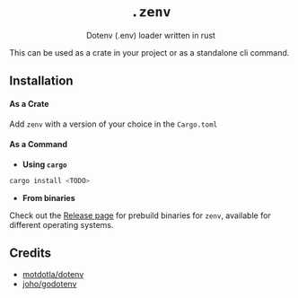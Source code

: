 <h1 align="center">
    <code>.zenv</code>
</h1>
<p align="center">Dotenv (.env) loader written in rust</p>

This can be used as a crate in your project or as a standalone cli command.

## Installation

#### As a Crate

Add `zenv` with a version of your choice in the `Cargo.toml`

#### As a Command

-   **Using `cargo`**

```sh
cargo install <TODO>
```

-   **From binaries**

Check out the [Release page](https://github.com/numToStr/zenv/releases) for prebuild binaries for `zenv`, available for different operating systems.

## Credits

-   [motdotla/dotenv](https://github.com/motdotla/dotenv)
-   [joho/godotenv](https://github.com/joho/godotenv)
